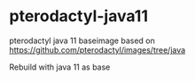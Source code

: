 # pterodactyl-java11
pterodactyl java 11 baseimage
based on https://github.com/pterodactyl/images/tree/java

Rebuild with java 11 as base
